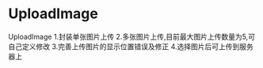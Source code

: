 # UploadImage
UploadImage
1.封装单张图片上传
2.多张图片上传,目前最大图片上传数量为5,可自己定义修改
3.完善上传图片的显示位置错误及修正
4.选择图片后可上传到服务器上
